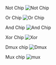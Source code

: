 Not Chip
![Not Chip](https://github.com/Dhanarooban1/nand2tetris-Part1/assets/146908898/35ed9629-70f1-439c-a133-2dc0efdf7045)

Or Chip
![Or Chip](https://github.com/Dhanarooban1/nand2tetris-Part1/assets/146908898/94b95ba9-a33e-4e1e-9e98-c5df249d3b01)

And Chip
![And Chip](https://github.com/Dhanarooban1/nand2tetris-Part1/assets/146908898/69dbc6a9-8cfc-43a6-8e82-366e180f5c8e)

Xor Chip
![Xor](https://github.com/Dhanarooban1/nand2tetris-Part1/assets/146908898/501f674a-d9d3-4c88-bb9c-d40ca2e9246b)

Dmux chip
![Dmux](https://github.com/Dhanarooban1/nand2tetris-Part1/assets/146908898/d8760b33-bd5a-4f1b-9fbc-4c56c8a006f9)

Mux chip
![mux](https://github.com/Dhanarooban1/nand2tetris-Part1/assets/146908898/eb56a478-9394-4e22-b779-7488d13f6b3a)
